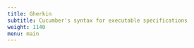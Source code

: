 ```yaml
---
title: Gherkin
subtitle: Cucumber's syntax for executable specifications
weight: 1140
menu: main
---
```


